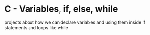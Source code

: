 # C - Variables, if, else, while
projects about how we can declare variables and using them inside if statements and loops like while
